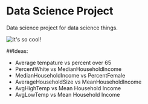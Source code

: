 # Data Science Project
Data science project for data science things.

![It's so cool!](http://i.imgur.com/aByrLIt.gif "Logo Title Text 1")

##Ideas:

- Average tempature vs percent over 65
- PercentWhite vs MedianHouseholdIncome
- MedianHouseholdIncome vs PercentFemale
- AverageHouseholdSize vs MeanHouseholdIncome
- AvgHighTemp vs Mean Household Income
- AvgLowTemp vs Mean Household Income
